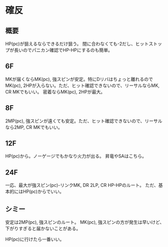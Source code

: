 # 確反

## 概要

HP(pc)が狙えるならできるだけ狙う。
間に合わなくても-2だし、ヒットストップが長いのでパニカン確認でHP-HPにするのも簡単。

## 6F

MKが届くならMK(pc), 強スピンが安定。特にDリバはちょっと離れるのでMK(pc), 2HPが入らない。ただ、ヒット確認できないので、リーサルならMK, CR MKでもいい。
密着ならMK(pc), 2HPが最大。

## 8F

2MP(pc), 強スピンが遠くても安定。ただ、ヒット確認できないので、リーサルなら2MP, CR MKでもいい。

## 12F

HP(pc)から。ノーゲージでもかなり火力が出る。
昇竜やSAはこちら。

## 24F

一応、最大が強スピン(pc)-リンクMK, DR 2LP, CR HP-HPのルート。
ただ、基本的にはHP(pc)からでいい。

## シミー

安定は2MP(pc), 強スピンのルート。
MK(pc), 強スピンの方が発生は早いけど、下がりすぎると届かないことがある。

HP(pc)に行けたら一番いい。
